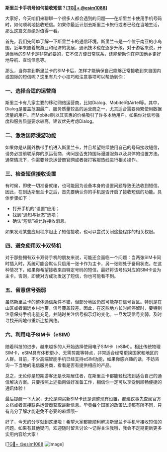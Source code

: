 **斯里兰卡手机号如何接收短信？[[TG💪+ @esim1088](https://t.me/s/esim1088)]**

大家好，今天咱们来聊聊一个很多人都会遇到的问题——在斯里兰卡使用手机号码时，如何顺利地接收短信。如果你最近计划去斯里兰卡旅行或者已经在当地生活，那么这篇文章绝对值得一看。

首先，我们先简单了解一下斯里兰卡的通信环境。斯里兰卡是一个位于南亚的小岛国，近年来随着旅游业和经济的发展，通讯技术也在逐步升级。对于游客来说，开通当地的SIM卡是非常必要的，它不仅方便日常联系，还能帮助你在异国他乡更好地导航、查询信息等。

那么，当你拿到斯里兰卡的SIM卡后，怎样才能确保自己能够正常接收到来自国内或国际的短信呢？这里有几个小技巧和注意事项可以帮助到你：

### 一、选择合适的运营商

斯里兰卡有几家主要的移动网络运营商，比如Dialog、Mobitel和Airtel等。其中，Dialog是覆盖范围最广、服务质量较高的运营商之一，尤其适合需要频繁使用数据流量的用户。而Mobitel则以其实惠的价格吸引了许多本地用户。如果你对信号强度和服务质量要求较高，建议优先考虑Dialog。

### 二、激活国际漫游功能

如果你是从国外携带手机进入斯里兰卡，并且希望继续使用自己的号码接收短信，请务必提前联系你的原运营商，询问是否支持国际漫游服务以及具体的设置方法。通常情况下，你需要登录运营商官网或者拨打客服热线进行相关操作。

### 三、检查短信接收设置

有时候，即使一切准备就绪，也可能因为设备本身的设置问题导致无法收到短信。因此，在到达斯里兰卡之后，首先要确认你的手机是否开启了接收短信的功能。具体步骤如下：
- 打开手机的“设置”应用；
- 找到“通知与状态”选项；
- 确认“短信”被允许接收消息。

如果发现某些应用程序阻止了短信接收，也可以尝试关闭这些程序的相关权限。

### 四、避免使用双卡双待机

对于那些拥有双卡双待手机的朋友来说，可能还会面临一个问题：当两张SIM卡同时插入时，系统可能会默认只启用一张卡作为主卡，另一张则处于备用状态。在这种情况下，如果你希望接收来自特定号码的短信，最好将该号码对应的SIM卡设为主卡。否则，即使对方成功发送了短信，你也可能看不到。

### 五、留意信号强弱

虽然斯里兰卡的整体通信条件不错，但部分地区仍然可能存在信号盲区。特别是在山区或者偏远乡村地带，信号覆盖较差。因此，在这些地方长时间停留时，要特别注意保持手机电量充足，并随时关注信号指示灯的变化。一旦发现信号变弱，及时寻找开阔地带重新连接网络。

### 六、利用电子SIM卡（eSIM）

随着科技的进步，越来越多的人开始选择使用电子SIM卡（eSIM）。相比传统物理SIM卡，eSIM具有体积更小、无需剪裁等特点，非常适合经常更换国家和地区的人群。目前，不少高端智能手机已经支持eSIM功能，如果你感兴趣的话，不妨咨询一下当地的电信服务商，看看是否有提供相应的产品。

总之，无论你是短期游客还是长期居住者，在斯里兰卡都能轻松找到适合自己的通信解决方案。只要按照上述指南做好准备工作，相信你一定可以享受到顺畅便捷的通讯体验！

最后提醒一下大家，无论是购买新SIM卡还是调整现有设置，都建议事先查阅官方文档或者直接联系运营商获取最新信息。毕竟每个国家的政策法规都有所不同，只有充分了解才能避免不必要的麻烦哦~

好了，今天的分享就到这里啦！希望大家都能顺利解决斯里兰卡手机号接收短信的问题。如果有其他疑问，欢迎随时留言讨论～记得关注我哦，我会不定期更新更多实用内容给大家！

[[TG💪+ @esim1088](https://t.me/s/esim1088) ![Image](https://i.postimg.cc/4NQfJmqS/Snipaste-2025-05-13-00-14-12.png)]